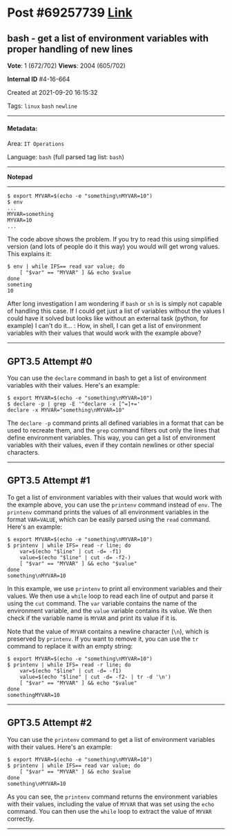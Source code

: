 
# Post \#69257739 [Link](https://stackoverflow.com/questions/69257739/)

## bash - get a list of environment variables with proper handling of new lines

**Vote**: 1 (672/702) **Views**: 2004 (605/702) 

**Internal ID** \#4-16-664

Created at 2021-09-20 16:15:32

Tags: `linux` `bash` `newline`

----------

#### Metadata:

Area: `IT Operations`

Language: `bash` (full parsed tag list: `bash`)

----------

**Notepad**


----------

```
$ export MYVAR=$(echo -e "something\nMYVAR=10")
$ env
...
MYVAR=something
MYVAR=10
...
```

The code above shows the problem.
If you try to read this using simplified version (and lots of people do it this way) you would will get wrong values. This explains it:
```
$ env | while IFS== read var value; do
    [ "$var" == "MYVAR" ] && echo $value
done
someting
10
```

After long investigation I am wondering if `bash` or `sh` is is simply not capable of handling this case.
If I could get just a list of variables without the values I could have it solved but looks like without an external task (python, for example) I can't do it...
: How, in shell, I can get a list of environment variables with their values that would work with the example above?


----------
        
## GPT3.5 Attempt \#0

You can use the `declare` command in bash to get a list of environment variables with their values. Here's an example:

```
$ export MYVAR=$(echo -e "something\nMYVAR=10")
$ declare -p | grep -E '^declare -x [^=]+='
declare -x MYVAR="something\nMYVAR=10"
```

The `declare -p` command prints all defined variables in a format that can be used to recreate them, and the `grep` command filters out only the lines that define environment variables. This way, you can get a list of environment variables with their values, even if they contain newlines or other special characters.

--------

## GPT3.5 Attempt \#1

To get a list of environment variables with their values that would work with the example above, you can use the `printenv` command instead of `env`. The `printenv` command prints the values of all environment variables in the format `VAR=VALUE`, which can be easily parsed using the `read` command. Here's an example:

```
$ export MYVAR=$(echo -e "something\nMYVAR=10")
$ printenv | while IFS= read -r line; do
    var=$(echo "$line" | cut -d= -f1)
    value=$(echo "$line" | cut -d= -f2-)
    [ "$var" == "MYVAR" ] && echo "$value"
done
something\nMYVAR=10
```

In this example, we use `printenv` to print all environment variables and their values. We then use a `while` loop to read each line of output and parse it using the `cut` command. The `var` variable contains the name of the environment variable, and the `value` variable contains its value. We then check if the variable name is `MYVAR` and print its value if it is.

Note that the value of `MYVAR` contains a newline character (`\n`), which is preserved by `printenv`. If you want to remove it, you can use the `tr` command to replace it with an empty string:

```
$ export MYVAR=$(echo -e "something\nMYVAR=10")
$ printenv | while IFS= read -r line; do
    var=$(echo "$line" | cut -d= -f1)
    value=$(echo "$line" | cut -d= -f2- | tr -d '\n')
    [ "$var" == "MYVAR" ] && echo "$value"
done
somethingMYVAR=10
```

--------

## GPT3.5 Attempt \#2

You can use the `printenv` command to get a list of environment variables with their values. Here's an example:

```
$ export MYVAR=$(echo -e "something\nMYVAR=10")
$ printenv | while IFS== read var value; do
    [ "$var" == "MYVAR" ] && echo $value
done
something\nMYVAR=10
```

As you can see, the `printenv` command returns the environment variables with their values, including the value of `MYVAR` that was set using the `echo` command. You can then use the `while` loop to extract the value of `MYVAR` correctly.

--------
